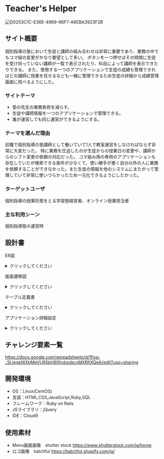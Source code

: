 # Teacher's Helper

![D0253C1C-E36E-4969-96F7-A6EBA3923F2B](https://user-images.githubusercontent.com/81802888/130174033-bf460529-a3bf-48b5-a4de-e17430d53115.png)

## サイト概要
個別指導の塾において生徒と講師の組み合わせは非常に重要であり、業務の中でもコマ組の変更がかなり要望として多い。
ボタンを一つ押せばその時間に生徒を受け持っていない講師が一覧で表示されたり、科目によって講師を表示できたりできる。
また、使用する一つのアプリケーションで生徒の成績も管理できればどの講師に授業を任せるなども一緒に管理できるため生徒の詳細から成績管理画面に飛べるようにした。

### サイトテーマ
* 塾の先生の業務負担を減らす。
* 生徒や講師情報を一つのアプリケーションで管理できる。
* 誰が運営しても同じ運営ができるようにする。

### テーマを選んだ理由
前職で個別指導の塾講師として働いていて1人で教室運営をしなければならず非常に大変だった。
特に業務を圧迫したのが生徒からの授業日の変更や、講師からのシフト変更の依頼の対応だった。
コマ組み用の専用のアプリケーションも存在していたが検索できる条件が少なくて、使い勝手が悪く自分以外の人に業務を依頼することができなかった。また生徒の情報を他のシステムにまたがって管理していて非常に使いづらかったため一元化できるようにしたかった。

### ターゲットユーザ
個別指導の授業形態をとる学習塾経営者、オンライン授業担当者

### 主な利用シーン
個別指導塾の運営時

## 設計書
ER図
<details>
  <summary>クリックしてください</summary>

  ![ER図](https://user-images.githubusercontent.com/81802888/130184768-b0f85616-0aaf-4652-8ace-9367420ae7f8.png)

</details>

画面遷移図
<details>
  <summary>クリックしてください</summary>

  ![UI](https://user-images.githubusercontent.com/81802888/126859610-dba2ab69-6b90-49e6-a3c4-ffee0e2ea988.png)

</details>

テーブル定義書
<details>
  <summary>クリックしてください</summary>

  ![テーブル定義書1](https://user-images.githubusercontent.com/81802888/130185009-95643396-3850-4070-a7e1-b4fdcb81f907.png)
  ![テーブル定義書2](https://user-images.githubusercontent.com/81802888/130185059-d7c5f2ca-901d-452b-a2bb-71aaf9491a0b.png)

</details>

アプリケーション詳細設定
<details>
  <summary>クリックしてください</summary>

  ![アプリケーション詳細設計](https://user-images.githubusercontent.com/81802888/130185285-c20ed0e5-e194-411a-b4ce-a0e1ea7988b8.png)

</details>


## チャレンジ要素一覧
<https://docs.google.com/spreadsheets/d/1fjya-_SLIeqef4XbMeVU95bH90hxbzskcvMXRfiXQeA/edit?usp=sharing>

## 開発環境
- OS：Linux(CentOS)
- 言語：HTML,CSS,JavaScript,Ruby,SQL
- フレームワーク：Ruby on Rails
- JSライブラリ：jQuery
- IDE：Cloud9

## 使用素材
- Menu画面画像　shutter stock <https://www.shutterstock.com/ja/home>
- ロゴ画像　hatchful <https://hatchful.shopify.com/ja/>

